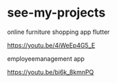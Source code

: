# see-my-projects
online furniture shopping app flutter

https://youtu.be/4iWeEp4G5_E

employeemanagement app

https://youtu.be/bi6k_8kmnPQ
